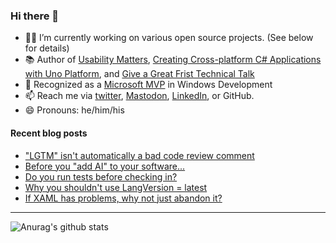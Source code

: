 ### Hi there 👋

- 👨‍💻 I’m currently working on various open source projects. (See below for details)
- 📚 Author of [Usability Matters](https://www.manning.com/books/usability-matters?a_aid=mrlacey), [Creating Cross-platform C# Applications with Uno Platform](https://www.packtpub.com/product/creating-cross-platform-c-applications-with-uno-platform/9781801078498), and [Give a Great Frist Technical Talk](https://amzn.to/3XQ82gY)
- 🏅 Recognized as a [Microsoft MVP](https://mvp.microsoft.com/en-us/PublicProfile/5001397?fullName=Matt%20Lacey) in Windows Development
- 📫 Reach me via [twitter](https://twitter.com/mrlacey), <a rel="me" href="https://fosstodon.org/@mrlacey">Mastodon</a>, [LinkedIn](https://www.linkedin.com/in/mrlacey), or GitHub.
- 😄 Pronouns: he/him/his

<!--
**mrlacey/mrlacey** is a ✨ _special_ ✨ repository because its `README.md` (this file) appears on your GitHub profile.

Here are some ideas to get you started:

- 🔭 I’m currently working on ...
- 🌱 I’m currently learning ...
- 👯 I’m looking to collaborate on ...
- 🤔 I’m looking for help with ...
- 💬 Ask me about ...
- 📫 How to reach me: ...
- 😄 Pronouns: ...
- ⚡ Fun fact: ...
-->

#### Recent blog posts
<!-- BLOG-POST-LIST:START -->
- [&quot;LGTM&quot; isn&#39;t automatically a bad code review comment](https://www.mrlacey.com/2024/02/lgtm-isnt-automatically-bad-code-review.html)
- [Before you &quot;add AI&quot; to your software...](https://www.mrlacey.com/2024/02/before-you-add-ai-to-your-software.html)
- [Do you run tests before checking in?](https://www.mrlacey.com/2024/02/do-you-run-tests-before-checking-in.html)
- [Why you shouldn&#39;t use LangVersion = latest](https://www.mrlacey.com/2024/02/why-you-shouldnt-use-langversion-latest.html)
- [If XAML has problems, why not just abandon it?](https://www.mrlacey.com/2024/02/if-xaml-has-problems-why-not-just.html)
<!-- BLOG-POST-LIST:END -->

---

![Anurag's github stats](https://github-readme-stats.vercel.app/api?username=mrlacey&count_private=true&show_icons=true)
